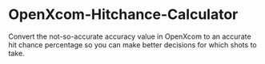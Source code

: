 # OpenXcom-Hitchance-Calculator
Convert the not-so-accurate accuracy value in OpenXcom to an accurate hit chance percentage so you can make better decisions for which shots to take.
